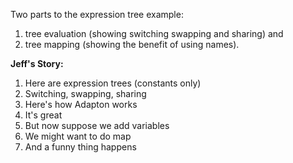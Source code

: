 Two parts to the expression tree example:
1. tree evaluation (showing switching swapping and sharing) and
2. tree mapping (showing the benefit of using names).

**Jeff's Story:**
1. Here are expression trees (constants only)
2. Switching, swapping, sharing
3. Here's how Adapton works
4. It's great
5. But now suppose we add variables
6. We might want to do map
7. And a funny thing happens
